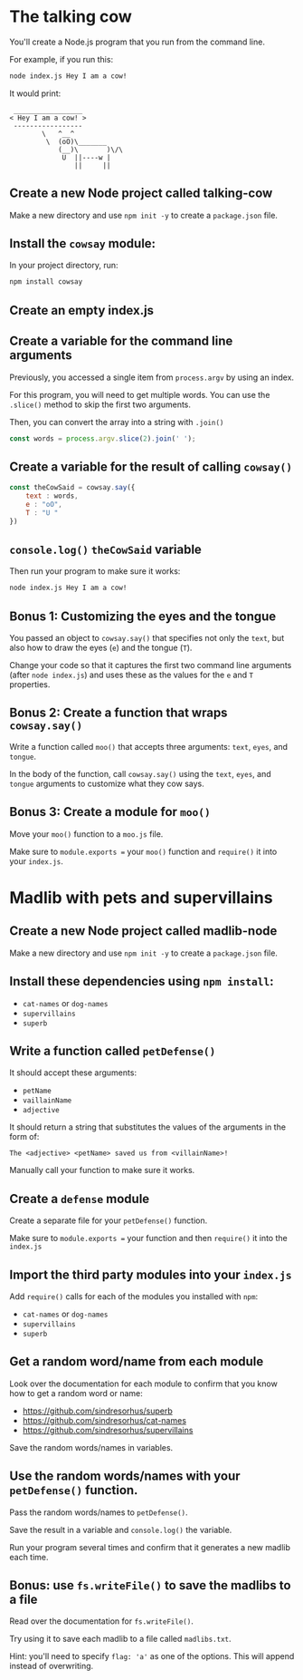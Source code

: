 # The talking cow

You'll create a Node.js program that you run from the command line.

For example, if you run this:

```sh
node index.js Hey I am a cow!
```

It would print:

```
 _________________
< Hey I am a cow! >
 -----------------
        \   ^__^
         \  (oO)\_______
            (__)\       )\/\
             U  ||----w |
                ||     ||
```

## Create a new Node project called talking-cow

Make a new directory and use `npm init -y` to create a `package.json` file.

## Install the `cowsay` module:

In your project directory, run:

```sh
npm install cowsay
```

## Create an empty index.js

## Create a variable for the command line arguments

Previously, you accessed a single item from `process.argv` by using an index.

For this program, you will need to get multiple words. You can use the `.slice()` method to skip the first two arguments.

Then, you can convert the array into a string with `.join()`

```js
const words = process.argv.slice(2).join(' ');
```

## Create a variable for the result of calling `cowsay()`

```js
const theCowSaid = cowsay.say({
	text : words,
	e : "oO",
	T : "U "
})
```

## `console.log()` `theCowSaid` variable

Then run your program to make sure it works:

```sh
node index.js Hey I am a cow!
```

## Bonus 1: Customizing the eyes and the tongue

You passed an object to `cowsay.say()` that specifies not only the `text`, but also how to draw the eyes (`e`) and the tongue (`T`).

Change your code so that it captures the first two command line arguments (after `node index.js`) and uses these as the values for the `e` and `T` properties.

## Bonus 2: Create a function that wraps `cowsay.say()`

Write a function called `moo()` that accepts three arguments: `text`, `eyes`, and `tongue`. 

In the body of the function, call `cowsay.say()` using the `text`, `eyes`, and `tongue` arguments to customize what they cow says.

## Bonus 3: Create a module for `moo()`

Move your `moo()` function to a `moo.js` file.

Make sure to `module.exports =` your `moo()` function and `require()` it into your `index.js`.

# Madlib with pets and supervillains

## Create a new Node project called madlib-node

Make a new directory and use `npm init -y` to create a `package.json` file.

## Install these dependencies using `npm install`:

- `cat-names` or `dog-names`
- `supervillains`
- `superb`

## Write a function called `petDefense()`

It should accept these arguments:

- `petName`
- `vaillainName`
- `adjective`

It should return a string that substitutes the values of the arguments in the form of:

```
The <adjective> <petName> saved us from <villainName>!
```

Manually call your function to make sure it works.

## Create a `defense` module

Create a separate file for your `petDefense()` function.

Make sure to `module.exports =` your function and then `require()` it into the `index.js`

## Import the third party modules into your `index.js`

Add `require()` calls for each of the modules you installed with `npm`:

- `cat-names` or `dog-names`
- `supervillains`
- `superb`

## Get a random word/name from each module

Look over the documentation for each module to confirm that you know how to get a random word or name:

- https://github.com/sindresorhus/superb
- https://github.com/sindresorhus/cat-names
- https://github.com/sindresorhus/supervillains

Save the random words/names in variables.

## Use the random words/names with your `petDefense()` function.

Pass the random words/names to `petDefense()`.

Save the result in a variable and `console.log()` the variable.

Run your program several times and confirm that it generates a new madlib each time.

## Bonus: use `fs.writeFile()` to save the madlibs to a file

Read over the documentation for `fs.writeFile()`.

Try using it to save each madlib to a file called `madlibs.txt`.

Hint: you'll need to specify `flag: 'a'` as one of the options. This will append instead of overwriting.